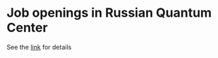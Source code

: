 # Job openings in Russian Quantum Center

See the [link](https://github.com/aboev/jobs-rqc/blob/main/jobs.md) for details
